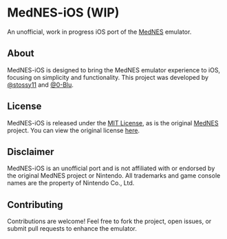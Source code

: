 # MedNES-iOS (WIP)

An unofficial, work in progress iOS port of the [MedNES](https://github.com/wpmed92/MedNES) emulator.

## About
MedNES-iOS is designed to bring the MedNES emulator experience to iOS, focusing on simplicity and functionality. This project was developed by [@stossy11](https://github.com/stossy11) and [@0-Blu](https://github.com/0-Blu).

## License
MedNES-iOS is released under the [MIT License](LICENSE), as is the original [MedNES](https://github.com/wpmed92/MedNES) project. You can view the original license [here](https://github.com/wpmed92/MedNES/blob/main/LICENSE).

## Disclaimer
MedNES-iOS is an unofficial port and is not affiliated with or endorsed by the original MedNES project or Nintendo. All trademarks and game console names are the property of Nintendo Co., Ltd.

## Contributing
Contributions are welcome! Feel free to fork the project, open issues, or submit pull requests to enhance the emulator.
